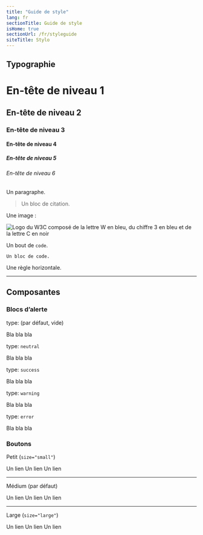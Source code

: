 ```yaml
---
title: "Guide de style"
lang: fr
sectionTitle: Guide de style
isHome: true
sectionUrl: /fr/styleguide
siteTitle: Stylo
---
```


## Typographie

# En-tête de niveau 1
## En-tête de niveau 2
### En-tête de niveau 3
#### En-tête de niveau 4
##### En-tête de niveau 5
###### En-tête de niveau 6

Un paragraphe.

> Un bloc de citation.

Une image&nbsp;:

![Logo du W3C composé de la lettre W en bleu, du chiffre 3 en bleu et de la lettre C en noir](https://upload.wikimedia.org/wikipedia/commons/thumb/5/5e/W3C_icon.svg/212px-W3C_icon.svg.png)

Un bout de `code`.

```
Un bloc de code.
```

Une règle horizontale.

---

## Composantes

### Blocs d’alerte

<alert-block heading="Une alerte" type="">

type: (par défaut, vide)

Bla bla bla

</alert-block>

<alert-block heading="Une alerte" type="neutral">

type: `neutral`

Bla bla bla

</alert-block>

<alert-block heading="Une alerte" type="success">

type: `success`

Bla bla bla

</alert-block>

<alert-block heading="Une alerte" type="warning">

type: `warning`

Bla bla bla

</alert-block>

<alert-block heading="Une alerte" type="error">

type: `error`

Bla bla bla

</alert-block>

### Boutons

Petit (`size="small"`)

<link-button href="#" size="small">
Un lien
</link-button>
<link-button href="#" color="hyperlink" size="small">
Un lien
</link-button>
<link-button href="#" color="danger" size="small">
Un lien
</link-button>

---

Médium (par défaut)

<link-button href="#" color="">
Un lien
</link-button>
<link-button href="#" color="hyperlink">
Un lien
</link-button>
<link-button href="#" color="danger">
Un lien
</link-button>

---

Large (`size="large"`)

<link-button href="#" size="large">
Un lien
</link-button>
<link-button href="#" color="hyperlink" size="large">
Un lien
</link-button>
<link-button href="#" color="danger" size="large">
Un lien
</link-button>
